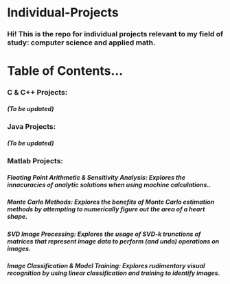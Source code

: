 # Individual-Projects
### Hi! This is the repo for individual projects relevant to my field of study: computer science and applied math.

# Table of Contents...
### C & C++ Projects:
##### (To be updated)
### Java Projects:
##### (To be updated)
### Matlab Projects:
##### Floating Point Arithmetic & Sensitivity Analysis: Explores the innacuracies of analytic solutions when using machine calculations..
##### Monte Carlo Methods: Explores the benefits of Monte Carlo estimation methods by attempting to numerically figure out the area of a heart shape.
##### SVD Image Processing: Explores the usage of SVD-k trunctions of matrices that represent image data to perform (and undo) operations on images.
##### Image Classification & Model Training: Explores rudimentary visual recognition by using linear classification and training to identify images.
